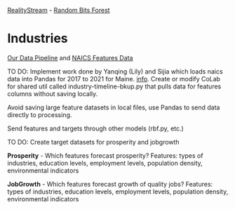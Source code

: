 [RealityStream](../../) - [Random Bits Forest](../../models/random-bits-forest/)

# Industries&nbsp;

[Our Data Pipeline](../../../data-pipeline/) and [NAICS Features Data](../../../data-pipeline/timelines/training/naics/)

TO DO: Implement work done by Yanqing (Lily) and Sijia which loads naics data into Pandas for 2017 to 2021 for Maine. [info](/data-pipeline/timelines/).  Create or modify CoLab for shared util called industry-timeline-bkup.py that pulls data for features columns without saving locally.

Avoid saving large feature datasets in local files, use Pandas to send data directly to processing.

Send features and targets through other models (rbf.py, etc.)

TO DO: Create target datasets for prosperity and jobgrowth

**Prosperity** - Which features forecast prosperity?
Features: types of industries, education levels, employment levels, population density, environmental indicators

**JobGrowth** - Which features forecast growth of quality jobs?
Features: types of industries, education levels, employment levels, population density, environmental indicators